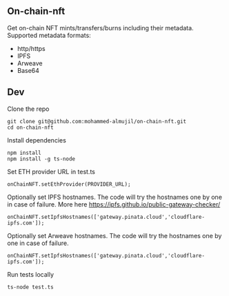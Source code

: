## On-chain-nft
Get on-chain NFT mints/transfers/burns including their metadata. Supported metadata formats:
- http/https
- IPFS
- Arweave
- Base64

## Dev
Clone the repo
```
git clone git@github.com:mohammed-almujil/on-chain-nft.git
cd on-chain-nft
```
Install dependencies
```
npm install
npm install -g ts-node
```
Set ETH provider URL in test.ts
```
onChainNFT.setEthProvider(PROVIDER_URL);
```
Optionally set IPFS hostnames. The code will try the hostnames one by one in case of failure. More here https://ipfs.github.io/public-gateway-checker/
```
onChainNFT.setIpfsHostnames(['gateway.pinata.cloud','cloudflare-ipfs.com']);
```

Optionally set Arweave hostnames. The code will try the hostnames one by one in case of failure.
```
onChainNFT.setIpfsHostnames(['gateway.pinata.cloud','cloudflare-ipfs.com']);
```

Run tests locally 
```
ts-node test.ts
```
